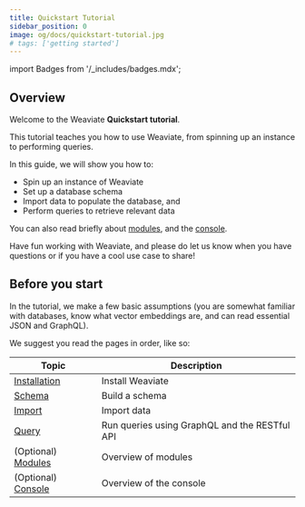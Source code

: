```yaml
---
title: Quickstart Tutorial
sidebar_position: 0
image: og/docs/quickstart-tutorial.jpg
# tags: ['getting started']
---
```

import Badges from '/_includes/badges.mdx';

<Badges/>

<!-- :::caution Migrated From:
- `Getting Started`
- Added `Weaviate console` from `Core knowledge/Console`
::: -->

## Overview

Welcome to the Weaviate **Quickstart tutorial**.

This tutorial teaches you how to use Weaviate, from spinning up an instance to performing queries.

In this guide, we will show you how to:
- Spin up an instance of Weaviate
- Set up a database schema
- Import data to populate the database, and
- Perform queries to retrieve relevant data 

You can also read briefly about [modules](./modules.md), and the [console](./console.md).

Have fun working with Weaviate, and please do let us know when you have questions or if you have a cool use case to share!

## Before you start 

In the tutorial, we make a few basic assumptions (you are somewhat familiar with databases, know what vector embeddings are, and can read essential JSON and GraphQL).

We suggest you read the pages in order, like so:

| Topic | Description |
| --- | --- |
| [Installation](./installation.md) | Install Weaviate |
| [Schema](./schema.md) | Build a schema|
| [Import](./import.md) | Import data |
| [Query](./query.md) | Run queries using GraphQL and the RESTful API |
| (Optional) [Modules](./modules.md) | Overview of modules |
| (Optional) [Console](./console.md) | Overview of the console |
